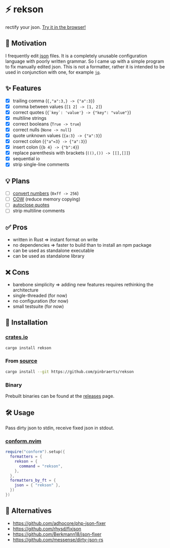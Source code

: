 # ⚡ rekson
rectify your json. [Try it in the browser!](https://pinbraerts.github.io/rekson/)

## 🍎 Motivation
I frequently edit [json](https://json.org) files.
It is a completely unusable configuration language with poorly written grammar.
So I came up with a simple program to fix manually edited json.
This is not a formatter, rather it is intended to be used in conjunction with one,
for example [`jq`](https://github.com/jqlang/jq).

## ✨ Features
 - [x] trailing comma (`{,"a":3,} -> {"a":3}`)
 - [x] comma between values (`[1 2] -> [1, 2]`)
 - [x] correct quotes (```{`key`: 'value'} -> {"key": "value"}```)
 - [x] multiline strings
 - [x] correct booleans (`True -> true`)
 - [x] correct nulls (`None -> null`)
 - [x] quote unknown values (`{a:3} -> {"a":3}`)
 - [x] correct colon (`{"a"=3} -> {"a":3}`)
 - [x] insert colon (`{b 4} -> {"b":4}`)
 - [x] replace parenthesis with brackets (`((),()) -> [[],[]]`)
 - [x] sequential io
 - [x] strip single-line comments

## 💡 Plans
 - [ ] [convert numbers](https://github.com/pinbraerts/rekson/issues/10) (`0xff -> 256`)
 - [ ] [COW](https://github.com/pinbraerts/rekson/issues/7) (reduce memory copying)
 - [ ] [autoclose quotes](https://github.com/pinbraerts/rekson/issues/12)
 - [ ] strip multiline comments

## ✅ Pros
 - written in Rust => instant format on write
 - no dependencies => faster to build than to install an npm package
 - can be used as standalone executable
 - can be used as standalone library

## ❌ Cons
 - barebone simplicity => adding new features requires rethinking the architecture
 - single-threaded (for now)
 - no configuration (for now)
 - small testsuite (for now)

## 🚀 Installation

### [crates.io](https://crates.io/crates/rekson)
```bash
cargo install rekson
```

### From [source](https://github.com/pinbraerts/rekson)
```bash
cargo install --git https://github.com/pinbraerts/rekson
```

### Binary
Prebuilt binaries can be found at the [releases](https://github.com/pinbraerts/rekson/releases) page.

## 🛠️ Usage

Pass dirty json to stdin, receive fixed json in stdout.

### [conform.nvim](https://github.com/stevearc/conform.nvim)

```lua
require("conform").setup({
  formatters = {
    rekson = {
      command = "rekson",
    },
  },
  formatters_by_ft = {
    json = { "rekson" },
  })
})
```

## 👀 Alternatives
 - https://github.com/adhocore/php-json-fixer
 - https://github.com/rhysd/fixjson
 - https://github.com/Berkmann18/json-fixer
 - https://github.com/messense/dirty-json-rs
